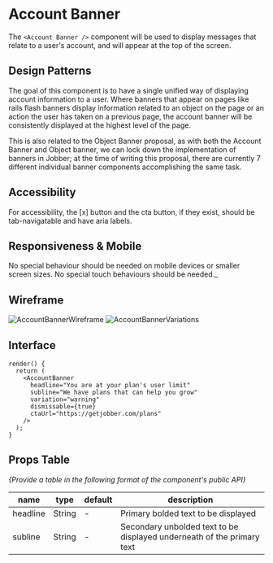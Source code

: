 # Account Banner

The `<Account Banner />` component will be used to display messages that relate
to a user's account, and will appear at the top of the screen.

## Design Patterns

The goal of this component is to have a single unified way of displaying account
information to a user. Where banners that appear on pages like rails flash
banners display information related to an object on the page or an action the
user has taken on a previous page, the account banner will be consistently
displayed at the highest level of the page.

This is also related to the Object Banner proposal, as with both the Account
Banner and Object banner, we can lock down the implementation of banners in
Jobber; at the time of writing this proposal, there are currently 7 different
individual banner components accomplishing the same task.

## Accessibility

For accessibility, the [x] button and the cta button, if they exist, should be
tab-navigatable and have aria labels.

## Responsiveness & Mobile

No special behaviour should be needed on mobile devices or smaller screen sizes.
No special touch behaviours should be needed.\_

## Wireframe

![AccountBannerWireframe](https://user-images.githubusercontent.com/34727471/98292935-c2cad800-1f6a-11eb-94b8-8b51690949b7.png)
![AccountBannerVariations](https://user-images.githubusercontent.com/34727471/98292947-c6f6f580-1f6a-11eb-82ff-4b59321daab6.png)

## Interface

```tsx
render() {
  return (
    <AccountBanner
      headline="You are at your plan's user limit"
      subline="We have plans that can help you grow"
      variation="warning"
      dismissable={true}
      ctaUrl="https://getjobber.com/plans"
    />
  );
}
```

## Props Table

_{Provide a table in the following format of the component's public API}_

| name     | type   | default | description                                                            |
| -------- | ------ | ------- | ---------------------------------------------------------------------- |
| headline | String | -       | Primary bolded text to be displayed                                    |
| subline  | String | -       | Secondary unbolded text to be displayed underneath of the primary text |
